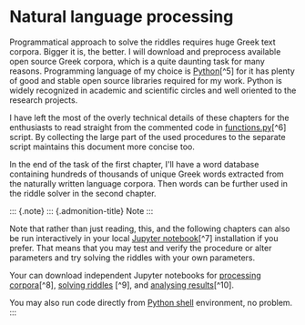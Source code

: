 # Natural language processing

Programmatical approach to solve the riddles requires huge Greek text
corpora. Bigger it is, the better. I will download and preprocess
available open source Greek corpora, which is a quite daunting task for
many reasons. Programming language of my choice is
[Python](http://python.org)[^5] for it has plenty of good and stable
open source libraries required for my work. Python is widely recognized
in academic and scientific circles and well oriented to the research
projects.

I have left the most of the overly technical details of these chapters
for the enthusiasts to read straight from the commented code in
[functions.py](https://git.io/vAS2Z)[^6] script. By collecting the large
part of the used procedures to the separate script maintains this
document more concise too.

In the end of the task of the first chapter, I\'ll have a word database
containing hundreds of thousands of unique Greek words extracted from
the naturally written language corpora. Then words can be further used
in the riddle solver in the second chapter.

::: {.note}
::: {.admonition-title}
Note
:::

Note that rather than just reading, this, and the following chapters can
also be run interactively in your local [Jupyter
notebook](https://jupyter.org/)[^7] installation if you prefer. That
means that you may test and verify the procedure or alter parameters and
try solving the riddles with your own parameters.

Your can download independent Jupyter notebooks for [processing
corpora](https://git.io/vASwM)[^8], [solving
riddles](https://git.io/vASrY) [^9], and [analysing
results](https://)[^10].

You may also run code directly from [Python
shell](https://www.python.org/shell/) environment, no problem.
:::
